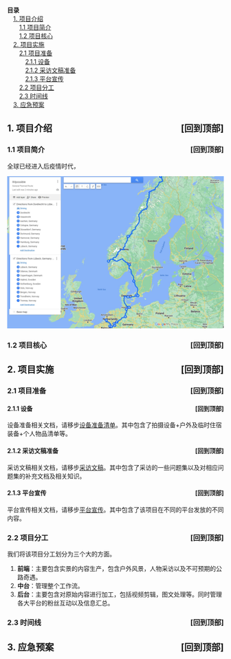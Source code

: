 <a name="index">**目录**</a>
<br>
&emsp;<a href="#0">1. 项目介绍</a>  
&emsp;&emsp;<a href="#1">1.1 项目简介</a>  
&emsp;&emsp;<a href="#2">1.2 项目核心</a>  
&emsp;<a href="#3">2. 项目实施</a>  
&emsp;&emsp;<a href="#4">2.1 项目准备</a>  
&emsp;&emsp;&emsp;<a href="#5">2.1.1 设备</a>  
&emsp;&emsp;&emsp;<a href="#6">2.1.2 采访文稿准备</a>  
&emsp;&emsp;&emsp;<a href="#7">2.1.3 平台宣传</a>  
&emsp;&emsp;<a href="#8">2.2 项目分工</a>  
&emsp;&emsp;<a href="#9">2.3 时间线</a>  
&emsp;<a href="#10">3. 应急预案</a>  


## <a name="0">1. 项目介绍</a><a style="float:right;text-decoration:none;" href="#index">[回到顶部]</a>



### <a name="1">1.1 项目简介</a><a style="float:right;text-decoration:none;" href="#index">[回到顶部]</a>

全球已经进入后疫情时代，

<img src="Figures/general_route.jpg" alt="general_route" style="zoom:80%;" />

### <a name="2">1.2 项目核心</a><a style="float:right;text-decoration:none;" href="#index">[回到顶部]</a>



## <a name="3">2. 项目实施</a><a style="float:right;text-decoration:none;" href="#index">[回到顶部]</a>

### <a name="4">2.1 项目准备</a><a style="float:right;text-decoration:none;" href="#index">[回到顶部]</a>

#### <a name="5">2.1.1 设备</a><a style="float:right;text-decoration:none;" href="#index">[回到顶部]</a>

设备准备相关文档，请移步[设备准备清单](./OtherReadMe/Equipment.md)。其中包含了拍摄设备+户外及临时住宿装备+个人物品清单等。

#### <a name="6">2.1.2 采访文稿准备</a><a style="float:right;text-decoration:none;" href="#index">[回到顶部]</a>

采访文稿相关文档，请移步[采访文稿](./OtherReadMe/Scripts.md)。其中包含了采访的一些问题集以及对相应问题集的补充文档及相关知识。

#### <a name="7">2.1.3 平台宣传</a><a style="float:right;text-decoration:none;" href="#index">[回到顶部]</a>

平台宣传相关文档，请移步[平台宣传](./OtherReadMe/platform.md)。其中包含了该项目在不同的平台发放的不同内容。

### <a name="8">2.2 项目分工</a><a style="float:right;text-decoration:none;" href="#index">[回到顶部]</a>

我们将该项目分工划分为三个大的方面。 

1.  **前端**：主要包含实景的内容生产，包含户外风景，人物采访以及不可预期的公路奇遇。
2.  **中台**：管理整个工作流。
3.  **后台**：主要包含对原始内容进行加工，包括视频剪辑，图文处理等。同时管理各大平台的粉丝互动以及信息汇总。


### <a name="9">2.3 时间线</a><a style="float:right;text-decoration:none;" href="#index">[回到顶部]</a>

## <a name="10">3. 应急预案</a><a style="float:right;text-decoration:none;" href="#index">[回到顶部]</a>

